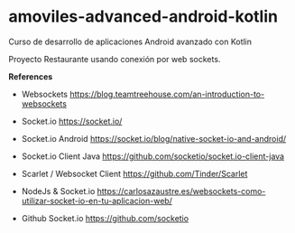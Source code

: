 # amoviles-advanced-android-kotlin
Curso de desarrollo de aplicaciones Android avanzado con Kotlin

Proyecto Restaurante usando conexión por web sockets.

**References**

- Websockets https://blog.teamtreehouse.com/an-introduction-to-websockets

- Socket.io https://socket.io/

- Socket.io Android https://socket.io/blog/native-socket-io-and-android/

- Socket.io Client Java https://github.com/socketio/socket.io-client-java

- Scarlet / Websocket Client https://github.com/Tinder/Scarlet

- NodeJs & Socket.io https://carlosazaustre.es/websockets-como-utilizar-socket-io-en-tu-aplicacion-web/

- Github Socket.io https://github.com/socketio


